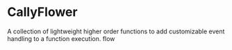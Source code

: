 # CallyFlower
A collection of lightweight higher order functions to add customizable event handling to a function execution. flow
